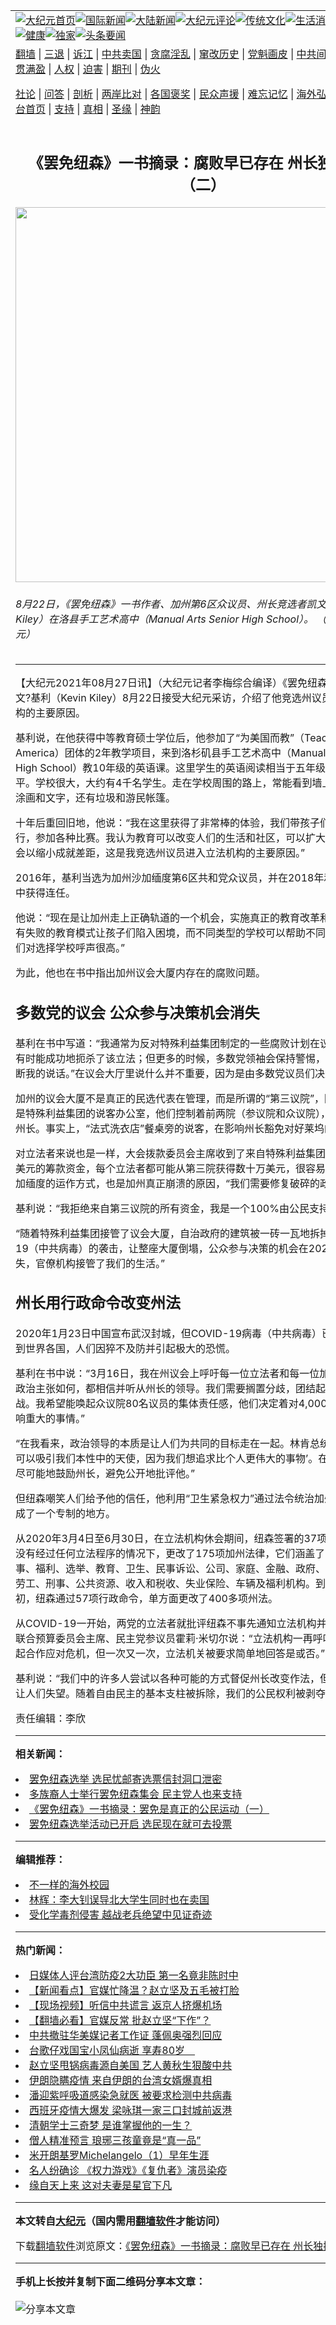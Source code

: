 <a name="1" id="1" target="_blank"></a><span id="1"></span>
<table align=center border="0"><tr><td colspan="2" VALIGN=TOP><a href="https://github.com/nzljjq3117/djy/blob/master/gb/nf1351518.md#1"><img src="https://raw.githubusercontent.com/nzljjq3117/www/master/t/djy/1.jpg" title="大纪元首页" alt="大纪元首页"></a><a href="https://github.com/nzljjq3117/djy/blob/master/gb/n24hr.md#1"><img src="https://raw.githubusercontent.com/nzljjq3117/www/master/t/djy/3.jpg" title="国际新闻" alt="国际新闻"></a><a href="https://github.com/nzljjq3117/djy/blob/master/gb/nsc413.md#1"><img src="https://raw.githubusercontent.com/nzljjq3117/www/master/t/djy/4.jpg" title="大陆新闻" alt="大陆新闻"></a><a href="https://github.com/nzljjq3117/djy/blob/master/gb/news392.md#1"><img src="https://raw.githubusercontent.com/nzljjq3117/www/master/t/djy/5.jpg" title="大纪元评论" alt="大纪元评论"></a><a href="https://github.com/nzljjq3117/djy/blob/master/gb/news2007.md#1"><img src="https://raw.githubusercontent.com/nzljjq3117/www/master/t/djy/6.jpg" title="传统文化" alt="传统文化"></a><a href="https://github.com/nzljjq3117/djy/blob/master/gb/news2008.md#1"><img src="https://raw.githubusercontent.com/nzljjq3117/www/master/t/djy/7.jpg" title="生活消费" alt="生活消费"></a><a href="https://github.com/nzljjq3117/djy/blob/master/gb/ncyule.md#1"><img src="https://raw.githubusercontent.com/nzljjq3117/www/master/t/djy/8.jpg" title="娱乐休闲" alt="娱乐休闲"></a><a href="https://github.com/nzljjq3117/djy/blob/master/gb/nsc1002.md#1"><img src="https://raw.githubusercontent.com/nzljjq3117/www/master/t/djy/9.jpg" title="健康" alt="健康"></a><a href="https://github.com/nzljjq3117/djy/blob/master/gb/nf6092.md#1"><img src="https://raw.githubusercontent.com/nzljjq3117/www/master/t/djy/10a.jpg" title="独家" alt="独家"></a><a href="https://github.com/nzljjq3117/djy/blob/master/gb/nf4514.md#1"><img src="https://raw.githubusercontent.com/nzljjq3117/www/master/t/djy/12a.jpg" title="头条要闻" alt="头条要闻"></a></td></tr>
<tr><td colspan="2" VALIGN=TOP><a target="_blank" href="https://github.com/nzljjq3117/www/blob/master/README.md?zsrh#1">翻墙</a> | <a target="_blank" href="https://github.com/nzljjq3117/djy/blob/master/gb/nf5657.md#1">三退</a> | <a target="_blank" href="https://github.com/nzljjq3117/djy/blob/master/gb/nf6124.md#1">诉江</a> | <a target="_blank" href="https://github.com/nzljjq3117/djy/blob/master/gb/nf1176117.md#1">中共卖国</a> | <a target="_blank" href="https://github.com/nzljjq3117/djy/blob/master/gb/nf5773.md#1">贪腐淫乱</a> | <a target="_blank" href="https://github.com/nzljjq3117/djy/blob/master/gb/nf1176115.md#1">窜改历史</a> | <a target="_blank" href="https://github.com/nzljjq3117/djy/blob/master/gb/nf1176107.md#1">党魁画皮</a> | <a target="_blank" href="https://github.com/nzljjq3117/djy/blob/master/gb/nf1320400.md#1">中共间谍</a> | <a target="_blank" href="https://github.com/nzljjq3117/djy/blob/master/gb/nf1176114.md#1">破坏传统</a> | <a target="_blank" href="https://github.com/nzljjq3117/ntdtv/blob/master/gb/prog447_1.md#1">恶贯满盈</a> | <a target="_blank" href="https://github.com/nzljjq3117/djy/blob/master/gb/ncid278.md#1">人权</a> | <a target="_blank" href="https://github.com/nzljjq3117/djy/blob/master/gb/nf1176111.md#1">迫害</a> | <a target="_blank" href="https://gitlab.com/szzdlab/mh-qikan/blob/master/README.md#1">期刊</a> | <a target="_blank" href="https://github.com/nzljjq3117/djy/blob/master/gb/nf5562.md#1">伪火</a></p><p><a target="_blank" href="https://github.com/nzljjq3117/djy/blob/master/gb/9p.md#1">社论</a> | <a target="_blank" href="https://github.com/nzljjq3117/djy/blob/master/gb/nf4378.md#1">问答</a> | <a target="_blank" href="https://github.com/nzljjq3117/djy/blob/master/gb/nf5792.md#1">剖析</a> | <a target="_blank" href="https://github.com/nzljjq3117/djy/blob/master/gb/nf5735.md#1">两岸比对</a> | <a target="_blank" href="https://github.com/nzljjq3117/djy/blob/master/gb/nf6119.md#1">各国褒奖</a> | <a target="_blank" href="https://github.com/nzljjq3117/djy/blob/master/gb/nf6120.md#1">民众声援</a> | <a target="_blank" href="https://github.com/nzljjq3117/djy/blob/master/gb/nf1188594.md#1">难忘记忆</a> | <a target="_blank" href="https://github.com/nzljjq3117/djy/blob/master/gb/nf3180.md#1">海外弘传</a> | <a target="_blank" href="https://github.com/nzljjq3117/djy/blob/master/gb/nf5410.md#1">万人上访</a> | <a target="_blank" href="https://github.com/nzljjq3117/www/blob/master/README.md?zsrh#1">平台首页</a> | <a target="_blank" href="https://github.com/nzljjq3117/djy/blob/master/gb/nf4386.md#1">支持</a> | <a target="_blank" href="https://github.com/nzljjq3117/djy/blob/master/gb/nf4389.md#1">真相</a> | <a target="_blank" href="https://github.com/nzljjq3117/djy/blob/master/gb/nf5790.md#1">圣缘</a> | <a target="_blank" href="https://github.com/nzljjq3117/djy/blob/master/gb/nf4786.md#1">神韵</a></td></tr>
<tr><td VALIGN=TOP width="626"><h2 align=center>《罢免纽森》一书摘录：腐败早已存在 州长独揽大权（二）</h2>
<img width="600" src="https://i.epochtimes.com/assets/uploads/2021/08/id13190533-IMG_66422-e1630012802148.jpg" />
<h6>8月22日，《罢免纽森》一书作者、加州第6区众议员、州长竞选者凯文·基利（Kevin Kiley）在洛县手工艺术高中（Manual Arts Senior High School）。 （李梅／大纪元）
</h6>
<hr>
	<p>【大纪元2021年08月27日讯】（大纪元记者李梅综合编译）<ahref="https://github.com/nzljjq3117/djy/blob/master/gb/tag/%E3%80%8A%E7%BD%A2%E5%85%8D%E7%BA%BD%E6%A3%AE%E3%80%8B.md#1">《罢免纽森》</a>一书作者<ahref="https://github.com/nzljjq3117/djy/blob/master/gb/tag/%E5%87%AF%E6%96%87%E3%83%BB%E5%9F%BA%E5%88%A9.md#1">凯文?基利</a>（Kevin Kiley）8月22日接受大纪元采访，介绍了他竞选州议员进入立法机构的主要原因。</p>
<p>基利说，在他获得中等教育硕士学位后，他参加了“为美国而教”（Teach For America）团体的2年教学项目，来到<ahref="https://github.com/nzljjq3117/djy/blob/master/gb/tag/%E6%B4%9B%E6%9D%89%E7%9F%B6.md#1">洛杉矶</a>县手工艺术高中（Manual Arts Senior High School）教10年级的英语课。这里学生的英语阅读相当于五年级的平均阅读水平。学校很大，大约有4千名学生。走在学校周围的路上，常能看到墙上各种杂乱的涂画和文字，还有垃圾和游民帐篷。</p>
<p>十年后重回旧地，他说：“我在这里获得了非常棒的体验，我们带孩子们在全州各地旅行，参加各种比赛。我认为教育可以改变人们的生活和社区，可以扩大学生的教育机会以缩小成就差距，这是我竞选州议员进入立法机构的主要原因。”</p>
<p>2016年，基利当选为加州沙加缅度第6区共和党众议员，并在2018年和2020年选举中获得连任。</p>
<p>他说：“现在是让加州走上正确轨道的一个机会，实施真正的教育改革和学校选择。现有失败的教育模式让孩子们陷入困境，而不同类型的学校可以帮助不同的孩子。父母们对选择学校呼声很高。”</p>
<p>为此，他也在书中指出加州议会大厦内存在的<ahref="https://github.com/nzljjq3117/djy/blob/master/gb/tag/%E8%85%90%E8%B4%A5.md#1">腐败</a>问题。</p>
<h2>多数党的议会 公众参与决策机会消失</h2>
<p>基利在书中写道：“我通常为反对特殊利益集团制定的一些<ahref="https://github.com/nzljjq3117/djy/blob/master/gb/tag/%E8%85%90%E8%B4%A5.md#1">腐败</a>计划在议会发表意见，有时能成功地扼杀了该立法；但更多的时候，多数党领袖会保持警惕，并想方设法打断我的说话。”在议会大厅里说什么并不重要，因为是由多数党议员们决定着。</p>
<p>加州的议会大厦不是真正的民选代表在管理，而是所谓的“第三议院”，围绕议会大厦是特殊利益集团的说客办公室，他们控制着前两院（参议院和众议院），当然也控制着州长。事实上，“法式洗衣店”餐桌旁的说客，在影响州长豁免对好莱坞的封锁。</p>
<p>对立法者来说也是一样，大会拨款委员会主席收到了来自特殊利益集团的大约100万美元的筹款资金，每个立法者都可能从第三院获得数十万美元，很容易赚钱，这是沙加缅度的运作方式，也是加州真正崩溃的原因，“我们需要修复破碎的政治机构”。</p>
<p>基利说：“我拒绝来自第三议院的所有资金，我是一个100%由公民支持的立法者。”</p>
<p>“随着特殊利益集团接管了议会大厦，自治政府的建筑被一砖一瓦地拆掉。而COVID-19（中共病毒）的袭击，让整座大厦倒塌，公众参与决策的机会在2020年完全消失，官僚机构接管了我们的生活。”</p>
<h2>州长用<ahref="https://github.com/nzljjq3117/djy/blob/master/gb/tag/%E8%A1%8C%E6%94%BF%E5%91%BD%E4%BB%A4.md#1">行政命令</a>改变州法</h2>
<p>2020年1月23日中国宣布武汉封城，但COVID-19病毒（中共病毒）已传播和袭击到世界各国，人们因猝不及防并引起极大的恐慌。</p>
<p>基利在书中说：“3月16日，我在州议会上呼吁每一位立法者和每一位加州人，无论其政治主张如何，都相信并听从州长的领导。我们需要搁置分歧，团结起来，以应对挑战。我希望能唤起众议院80名议员的集体责任感，他们决定着对4,000万加州居民影响重大的事情。”</p>
<p>“在我看来，政治领导的本质是让人们为共同的目标走在一起。林肯总统说‘政治实践可以吸引我们本性中的天使，因为我们想追求比个人更伟大的事物’。在危机初期，我尽可能地鼓励州长，避免公开地批评他。”</p>
<p>但纽森嘲笑人们给予他的信任，他利用“卫生紧急权力”通过法令统治加州，将加州变成了一个专制的地方。</p>
<p>从2020年3月4日至6月30日，在立法机构休会期间，纽森签署的37项<ahref="https://github.com/nzljjq3117/djy/blob/master/gb/tag/%E8%A1%8C%E6%94%BF%E5%91%BD%E4%BB%A4.md#1">行政命令</a>，在没有经过任何立法程序的情况下，更改了175项加州法律，它们涵盖了商业职业、民事、福利、选举、教育、卫生、民事诉讼、公司、家庭、金融、政府、港口和航海、劳工、刑事、公共资源、收入和税收、失业保险、车辆及福利机构。到2020年11月初，纽森通过57项行政命令，单方面更改了400多项州法。</p>
<p>从COVID-19一开始，两党的立法者就批评纽森不事先通知立法机构并与他们协商。联合预算委员会主席、民主党参议员霍莉·米切尔说：“立法机构一再呼吁行政部门一起合作应对危机，但一次又一次，立法机关被要求简单地回答是或否。”</p>
<p>基利说：“我们中的许多人尝试以各种可能的方式督促州长改变作法，但他一再拒绝并让人们失望。随着自由民主的基本支柱被拆除，我们的公民权利被剥夺。”◇</p>
<p>责任编辑：李欣</p>
	
<hr>


<strong>相关新闻：</strong>
<li><a href="https://github.com/nzljjq3117/djy/blob/master/gb/21/8/21/n13177146.md#1">罢免纽森选举 选民忧邮寄选票信封洞口泄密</a></li>
<li><a href="https://github.com/nzljjq3117/djy/blob/master/gb/21/8/23/n13180915.md#1">多族裔人士举行罢免纽森集会 民主党人也来支持</a></li>
<li><a href="https://github.com/nzljjq3117/djy/blob/master/gb/21/8/24/n13185231.md#1">《罢免纽森》一书摘录：罢免是真正的公民运动（一）</a></li>
<li><a href="https://github.com/nzljjq3117/djy/blob/master/gb/21/8/26/n13188361.md#1">罢免纽森选举活动已开启 选民现在就可去投票</a></li>
<hr>


<strong>编辑推荐：</strong>
<li><a href="https://github.com/nzljjq3117/djy/blob/master/gb/18/6/9/n10469652.md?dfh#1" target="_blank">不一样的海外校园</a></li><li><a href="https://github.com/tsiac2612/djy/blob/master/gb/18/5/23/n10420856.md#1" target="_blank">林辉：李大钊误导北大学生同时也在卖国</a></li><li><a href="https://github.com/tsiac2612/djy/blob/master/gb/18/6/11/n10473939.md#1" target="_blank">受化学毒剂侵害 越战老兵绝望中见证奇迹</a></li>
<hr>

<strong>热门新闻：</strong>
<li><a href="https://github.com/nzljjq3117/djy/blob/master/gb/20/3/16/n11943195.md#1">日媒体人评台湾防疫2大功臣 第一名竟非陈时中</a></li>
<li><a href="https://github.com/nzljjq3117/djy/blob/master/gb/20/3/16/n11945071.md#1">【新闻看点】官媒忙降温？赵立坚及五毛被打脸</a></li>
<li><a href="https://github.com/nzljjq3117/djy/blob/master/gb/20/3/17/n11946346.md#1">【现场视频】听信中共谎言 返京人挤爆机场</a></li>
<li><a href="https://github.com/nzljjq3117/djy/blob/master/gb/20/3/17/n11945722.md#1">【翻墙必看】官媒反常 批赵立坚“下作”？</a></li>
<li><a href="https://github.com/nzljjq3117/djy/blob/master/gb/20/3/17/n11948259.md#1">中共撤驻华美媒记者工作证 蓬佩奥强烈回应</a></li>
<li><a href="https://github.com/nzljjq3117/djy/blob/master/gb/20/3/17/n11946544.md#1">台歌仔戏国宝小凤仙病逝 享寿80岁　</a></li>
<li><a href="https://github.com/nzljjq3117/djy/blob/master/gb/20/3/15/n11942589.md#1">赵立坚甩锅病毒源自美国 艺人黄秋生狠酸中共</a></li>
<li><a href="https://github.com/nzljjq3117/djy/blob/master/gb/20/3/17/n11947993.md#1">伊朗隐瞒疫情 来自伊朗的台湾女婿爆真相</a></li>
<li><a href="https://github.com/nzljjq3117/djy/blob/master/gb/20/3/15/n11942781.md#1">潘迎紫呼吸道感染急就医 被要求检测中共病毒</a></li>
<li><a href="https://github.com/nzljjq3117/djy/blob/master/gb/20/3/15/n11942415.md#1">西班牙疫情大爆发 梁咏琪一家三口封城前返港</a></li>
<li><a href="https://github.com/nzljjq3117/djy/blob/master/gb/20/3/11/n11933369.md#1">清朝学士三奇梦 是谁掌握他的一生？</a></li>
<li><a href="https://github.com/nzljjq3117/djy/blob/master/gb/20/3/11/n11933376.md#1">僧人精准预言 琅琊三孩童竟是“真一品”</a></li>
<li><a href="https://github.com/nzljjq3117/djy/blob/master/gb/13/1/31/n3790016.md#1">米开朗基罗Michelangelo（1）早年生涯</a></li>
<li><a href="https://github.com/nzljjq3117/djy/blob/master/gb/20/3/17/n11946008.md#1">名人纷确诊 《权力游戏》《复仇者》演员染疫</a></li>
<li><a href="https://github.com/nzljjq3117/djy/blob/master/gb/20/3/12/n11936269.md#1">缘自天上来 这对夫妻是星官下凡</a></li>
<hr>

<strong>本文转自<a href="https://www.epochtimes.com">大纪元</a>（国内需用<a href="https://github.com/nzljjq3117/www/blob/master/README.md#8">翻墙软件</a>才能访问）</strong><p>下载<a href="https://github.com/nzljjq3117/www/blob/master/README.md#8">翻墙软件</a>浏览原文：<a href="https://www.epochtimes.com/gb/21/8/26/n13190515.htm">《罢免纽森》一书摘录：腐败早已存在 州长独揽大权（二）</a></p><hr>

<strong>手机上长按并复制下面二维码分享本文章：</strong><br><br><img src="https://chart.apis.google.com/chart?cht=qr&chs=240x240&choe=UTF-8&chld=M|2&chl=https://github.com/nzljjq3117/djy/blob/master/gb/21/8/26/n13190515.md%231" title="分享本文章"></td><td VALIGN=TOP><a href="https://github.com/nzljjq3117/djy/blob/master/gb/16/1/21/n4622075.md?dfh#1" target="_blank"><img src="https://raw.githubusercontent.com/nzljjq3117/djy/master/gb/300/wei-f1.jpg" title="中共的伪火骗局"  alt="中共的伪火骗局"></a><br><a href="https://github.com/nzljjq3117/www/blob/master/README.md?dfh#9" target="_blank"><img src="https://raw.githubusercontent.com/nzljjq3117/djy/master/gb/300/yong-h.jpg" title="永恒的见证"  alt="永恒的见证"></a><br><a href="https://github.com/nzljjq3117/djy/blob/master/gb/13/9/29/n3974789.md?dfh#1" target="_blank"><img src="https://raw.githubusercontent.com/nzljjq3117/djy/master/gb/300/shang-lnz.jpg" title="善良女子被中共投男牢"  alt="善良女子被中共投男牢"></a><br><a href="https://github.com/nzljjq3117/djy/blob/master/gb/16/3/16/n4663449.md?dfh#1" target="_blank"><img src="https://raw.githubusercontent.com/nzljjq3117/djy/master/gb/300/huo-z3.jpg" title="警卫目击活摘器官"  alt="警卫目击活摘器官"></a><br><a href="https://github.com/nzljjq3117/djy/blob/master/gb/16/8/7/n8177641.md?dfh#1" target="_blank"><img src="https://raw.githubusercontent.com/nzljjq3117/djy/master/gb/300/huo-z4.jpg" title="证人描述活摘恐怖"  alt="证人描述活摘恐怖"></a><br><a href="https://github.com/nzljjq3117/djy/blob/master/gb/10/4/19/n2881569.md?dfh#1" target="_blank"><img src="https://raw.githubusercontent.com/nzljjq3117/djy/master/gb/300/huo-z1.jpg" title="揭开活摘器官黑幕"  alt="揭开活摘器官黑幕"></a><br><a href="https://github.com/nzljjq3117/djy/blob/master/gb/10/11/7/n3077476.md?dfh#1" target="_blank"><img src="https://raw.githubusercontent.com/nzljjq3117/djy/master/gb/300/ma-ks.jpg" title="马克思的成魔之路"  alt="马克思的成魔之路"></a><br><a href="https://github.com/nzljjq3117/djy/blob/master/gb/14/6/9/n4173977.md?dfh#1" target="_blank"><img src="https://raw.githubusercontent.com/nzljjq3117/djy/master/gb/300/chang-zs.jpg" title="藏字石 蕴天机"  alt="藏字石 蕴天机"></a><br><a href="https://github.com/nzljjq3117/djy/blob/master/gb/18/5/10/n10381511.md?dfh#1" target="_blank"><img src="https://raw.githubusercontent.com/nzljjq3117/djy/master/gb/300/st1.jpg" title="关注三亿人三退"  alt="关注三亿人三退"></a><br><a href="https://github.com/nzljjq3117/djy/blob/master/gb/18/3/21/n10237682.md?dfh#1" target="_blank"><img src="https://raw.githubusercontent.com/nzljjq3117/djy/master/gb/300/jie-t.jpg" title="解体中共复兴中华"  alt="解体中共复兴中华"></a><br><a href="https://github.com/nzljjq3117/djy/blob/master/gb/9/2/9/n2422991.md?dfh#1" target="_blank"><img src="https://raw.githubusercontent.com/nzljjq3117/djy/master/gb/300/gao-zs.jpg" title="中共迫害良心律师"  alt="中共迫害良心律师"></a><br><a href="https://github.com/nzljjq3117/djy/blob/master/gb/18/12/9/n10900044.md?dfh#1" target="_blank"><img src="https://raw.githubusercontent.com/nzljjq3117/djy/master/gb/300/sj1.jpg" title="三百多万人举报江泽民"  alt="三百多万人举报江泽民"></a><br><a href="https://github.com/nzljjq3117/djy/blob/master/gb/18/8/28/n10672014.md?dfh#1" target="_blank"><img src="https://raw.githubusercontent.com/nzljjq3117/djy/master/gb/300/sj2.jpg" title="这些官员为何起诉江泽民"  alt="这些官员为何起诉江泽民"></a><br><a href="https://github.com/nzljjq3117/djy/blob/master/gb/8/12/18/n2367165.md?dfh#1" target="_blank"><img src="https://raw.githubusercontent.com/nzljjq3117/djy/master/gb/300/liangan.jpg" title="海峡两岸的强烈对比"  alt="海峡两岸的强烈对比"></a><br><a href="https://github.com/nzljjq3117/djy/blob/master/gb/15/12/10/n4593139.md?dfh#1" target="_blank"><img src="https://raw.githubusercontent.com/nzljjq3117/djy/master/gb/300/jia-ndzl.jpg" title="加拿大总理的贺信"  alt="加拿大总理的贺信"></a><br><a href="https://github.com/nzljjq3117/djy/blob/master/gb/11/6/17/n3289382.md?dfh#1" target="_blank"><img src="https://raw.githubusercontent.com/nzljjq3117/djy/master/gb/300/xiao-wd.jpg" title="探寻真相兼听则明"  alt="探寻真相兼听则明"></a><br><a href="https://github.com/nzljjq3117/djy/blob/master/gb/18/10/27/n10812623.md?dfh#1" target="_blank"><img src="https://raw.githubusercontent.com/nzljjq3117/djy/master/gb/300/yindu.jpg" title="印度媒体报道东方"  alt="印度媒体报道东方"></a><br><a href="https://github.com/nzljjq3117/djy/blob/master/gb/18/6/9/n10469652.md?dfh#1" target="_blank"><img src="https://raw.githubusercontent.com/nzljjq3117/djy/master/gb/300/xie-j.jpg" title="不一样的海外校园"  alt="不一样的海外校园"></a><br><a href="https://github.com/nzljjq3117/djy/blob/master/gb/7/4/5/n1669415.md?dfh#1" target="_blank"><img src="https://raw.githubusercontent.com/nzljjq3117/djy/master/gb/300/li-up.jpg" title="从大师到徒弟的传奇"  alt="从大师到徒弟的传奇"></a><br><a href="https://github.com/nzljjq3117/djy/blob/master/gb/17/5/26/n9191512.md?dfh#1" target="_blank"><img src="https://raw.githubusercontent.com/nzljjq3117/djy/master/gb/300/zfl2.jpg" title="亿万人与东方一本奇书"  alt="亿万人与东方一本奇书"></a><br><a href="https://github.com/nzljjq3117/djy/blob/master/gb/13/11/27/n4020290.md?dfh#1" target="_blank"><img src="https://raw.githubusercontent.com/nzljjq3117/djy/master/gb/300/zhen-h.jpg" title="大陆见不到的震撼场面"  alt="大陆见不到的震撼场面"></a><br><a href="https://github.com/nzljjq3117/djy/blob/master/gb/15/7/17/n4482910.md?dfh#1" target="_blank"><img src="https://raw.githubusercontent.com/nzljjq3117/djy/master/gb/300/dalu-sk.jpg" title="人心向善 大陆当初盛况"  alt="人心向善 大陆当初盛况"></a><br><a href="https://github.com/nzljjq3117/djy/blob/master/gb/19/1/5/n10955468.md?dfh#1" target="_blank"><img src="https://raw.githubusercontent.com/nzljjq3117/djy/master/gb/300/zfl1.jpg" title="追寻真理 这书讲什么"  alt="追寻真理 这书讲什么"></a><br><a href="https://github.com/nzljjq3117/www/blob/master/README.md?dfh#1" target="_blank"><img src="https://raw.githubusercontent.com/nzljjq3117/djy/master/gb/300/fq1.jpg" title="下载免费翻墙软件"  alt="下载免费翻墙软件"></a><br></td></tr></table>
